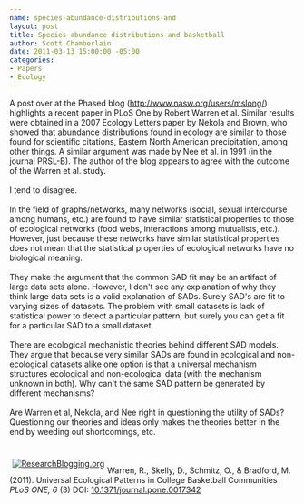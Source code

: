 ```yaml
--- 
name: species-abundance-distributions-and
layout: post
title: Species abundance distributions and basketball
author: Scott Chamberlain
date: 2011-03-13 15:00:00 -05:00
categories: 
- Papers
- Ecology
---
```

A post over at the Phased blog (http://www.nasw.org/users/mslong/) highlights a recent paper in PLoS One by Robert Warren et al. Similar results were obtained in a 2007 Ecology Letters paper by Nekola and Brown, who showed that abundance distributions found in ecology are similar to those found for scientific citations, Eastern North American precipitation, among other things. A similar argument was made by Nee et al. in 1991 (in the journal PRSL-B). The author of the blog appears to agree with the outcome of the Warren et al. study.<br /><br />I tend to disagree.<br /><br />In the field of graphs/networks, many networks (social, sexual intercourse among humans, etc.) are found to have similar statistical properties to those of ecological networks (food webs, interactions among mutualists, etc.). However, just because these networks have similar statistical properties does not mean that the statistical properties of ecological networks have no biological meaning.<br /><br />They make the argument that the common SAD fit may be an artifact of large data sets alone. However, I don't see any explanation of why they think large data sets is a valid explanation of SADs. Surely SAD's are fit to varying sizes of datasets. The problem with small datasets is lack of statistical power to detect a particular pattern, but surely you can get a fit for a particular SAD to a small dataset.<br /><br />There are ecological mechanistic theories behind different SAD models. They argue that because very similar SADs are found in ecological and non-ecological datasets alike one option is that a universal mechanism structures ecological and non-ecological data (with the mechanism unknown in both). Why can't the same SAD pattern be generated by different mechanisms? <br /><br />Are Warren et al, Nekola, and Nee right in questioning the utility of SADs? Questioning our theories and ideas only makes the theories better in the end by weeding out shortcomings, etc.<br /><br /><br /><span style="float: left; padding-bottom: 5px; padding-left: 5px; padding-right: 5px; padding-top: 5px;"><a href="http://www.researchblogging.org/"><img alt="ResearchBlogging.org" src="http://www.researchblogging.org/public/citation_icons/rb2_large_white.png" style="border: 0;" /></a></span><br /><span class="Z3988" title="ctx_ver=Z39.88-2004&amp;rft_val_fmt=info%3Aofi%2Ffmt%3Akev%3Amtx%3Ajournal&amp;rft.jtitle=PLoS+ONE&amp;rft_id=info%3Adoi%2F10.1371%2Fjournal.pone.0017342&amp;rfr_id=info%3Asid%2Fresearchblogging.org&amp;rft.atitle=Universal+Ecological+Patterns+in+College+Basketball+Communities&amp;rft.issn=1932-6203&amp;rft.date=2011&amp;rft.volume=6&amp;rft.issue=3&amp;rft.spage=0&amp;rft.epage=&amp;rft.artnum=http%3A%2F%2Fdx.plos.org%2F10.1371%2Fjournal.pone.0017342&amp;rft.au=Warren%2C+R.&amp;rft.au=Skelly%2C+D.&amp;rft.au=Schmitz%2C+O.&amp;rft.au=Bradford%2C+M.&amp;rfe_dat=bpr3.included=1;bpr3.tags=Ecology+%2F+Conservation">Warren, R., Skelly, D., Schmitz, O., &amp; Bradford, M. (2011). Universal Ecological Patterns in College Basketball Communities <span style="font-style: italic;">PLoS ONE, 6</span> (3) DOI: <a href="http://dx.doi.org/10.1371/journal.pone.0017342" rev="review">10.1371/journal.pone.0017342</a></span>
